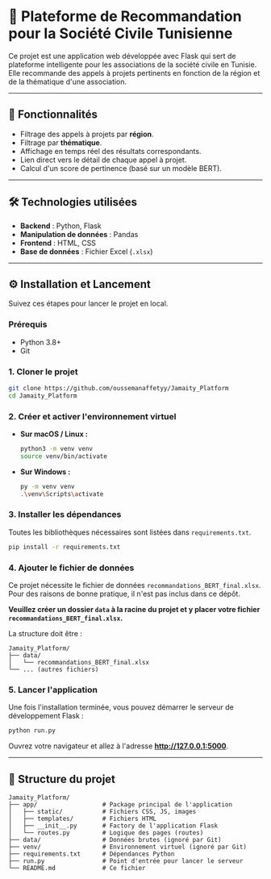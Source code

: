 # 🎯 Plateforme de Recommandation pour la Société Civile Tunisienne

Ce projet est une application web développée avec Flask qui sert de plateforme intelligente pour les associations de la société civile en Tunisie. Elle recommande des appels à projets pertinents en fonction de la région et de la thématique d'une association.


---

## 🚀 Fonctionnalités

* Filtrage des appels à projets par **région**.
* Filtrage par **thématique**.
* Affichage en temps réel des résultats correspondants.
* Lien direct vers le détail de chaque appel à projet.
* Calcul d'un score de pertinence (basé sur un modèle BERT).

---

## 🛠️ Technologies utilisées

* **Backend** : Python, Flask
* **Manipulation de données** : Pandas
* **Frontend** : HTML, CSS
* **Base de données** : Fichier Excel (`.xlsx`)

---

## ⚙️ Installation et Lancement

Suivez ces étapes pour lancer le projet en local.

### Prérequis

* Python 3.8+
* Git

### 1. Cloner le projet

```bash
git clone https://github.com/oussemanaffetyy/Jamaity_Platform
cd Jamaity_Platform
```

### 2. Créer et activer l'environnement virtuel

* **Sur macOS / Linux :**
  ```bash
  python3 -m venv venv
  source venv/bin/activate
  ```
* **Sur Windows :**
  ```bash
  py -m venv venv
  .\venv\Scripts\activate
  ```

### 3. Installer les dépendances

Toutes les bibliothèques nécessaires sont listées dans `requirements.txt`.

```bash
pip install -r requirements.txt
```

### 4. Ajouter le fichier de données

Ce projet nécessite le fichier de données `recommandations_BERT_final.xlsx`. Pour des raisons de bonne pratique, il n'est pas inclus dans ce dépôt.

**Veuillez créer un dossier `data` à la racine du projet et y placer votre fichier `recommandations_BERT_final.xlsx`.**

La structure doit être :

```
Jamaity_Platform/
├── data/
│   └── recommandations_BERT_final.xlsx
└── ... (autres fichiers)
```

### 5. Lancer l'application

Une fois l'installation terminée, vous pouvez démarrer le serveur de développement Flask :

```bash
python run.py
```

Ouvrez votre navigateur et allez à l'adresse **http://127.0.0.1:5000**.

---

## 📂 Structure du projet

```
Jamaity_Platform/
├── app/                  # Package principal de l'application
│   ├── static/           # Fichiers CSS, JS, images
│   ├── templates/        # Fichiers HTML
│   ├── __init__.py       # Factory de l'application Flask
│   └── routes.py         # Logique des pages (routes)
├── data/                 # Données brutes (ignoré par Git)
├── venv/                 # Environnement virtuel (ignoré par Git)
├── requirements.txt      # Dépendances Python
├── run.py                # Point d'entrée pour lancer le serveur
└── README.md             # Ce fichier
```
